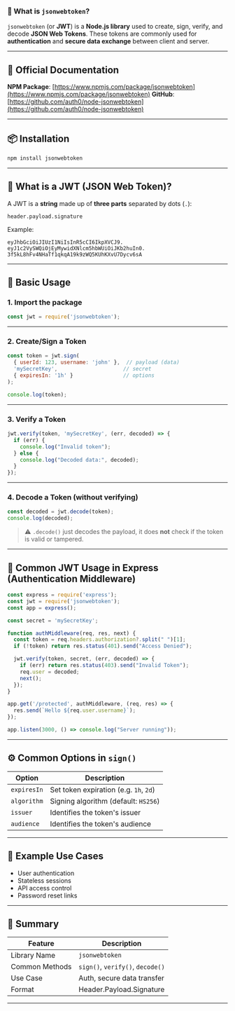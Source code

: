 ### 🔐 What is `jsonwebtoken`?

`jsonwebtoken` (or **JWT**) is a **Node.js library** used to create, sign, verify, and decode **JSON Web Tokens**. These tokens are commonly used for **authentication** and **secure data exchange** between client and server.

---

## 📄 Official Documentation

**NPM Package**: [https://www.npmjs.com/package/jsonwebtoken](https://www.npmjs.com/package/jsonwebtoken)
**GitHub**: [https://github.com/auth0/node-jsonwebtoken](https://github.com/auth0/node-jsonwebtoken)

---

## 📦 Installation

```bash
npm install jsonwebtoken
```

---

## 🧠 What is a JWT (JSON Web Token)?

A JWT is a **string** made up of **three parts** separated by dots (`.`):

```
header.payload.signature
```

Example:

```
eyJhbGciOiJIUzI1NiIsInR5cCI6IkpXVCJ9.
eyJ1c2VySWQiOjEyMywidXNlcm5hbWUiOiJKb2huIn0.
3f5kL8hFv4NHaTf1qkqA19k9zWQ5KUhKXvU7Dycv6sA
```

---

## 🔧 Basic Usage

### 1. **Import the package**

```js
const jwt = require('jsonwebtoken');
```

---

### 2. **Create/Sign a Token**

```js
const token = jwt.sign(
  { userId: 123, username: 'john' },  // payload (data)
  'mySecretKey',                     // secret
  { expiresIn: '1h' }                // options
);

console.log(token);
```

---

### 3. **Verify a Token**

```js
jwt.verify(token, 'mySecretKey', (err, decoded) => {
  if (err) {
    console.log("Invalid token");
  } else {
    console.log("Decoded data:", decoded);
  }
});
```

---

### 4. **Decode a Token (without verifying)**

```js
const decoded = jwt.decode(token);
console.log(decoded);
```

> ⚠️ `.decode()` just decodes the payload, it does **not** check if the token is valid or tampered.

---

## 📁 Common JWT Usage in Express (Authentication Middleware)

```js
const express = require('express');
const jwt = require('jsonwebtoken');
const app = express();

const secret = 'mySecretKey';

function authMiddleware(req, res, next) {
  const token = req.headers.authorization?.split(" ")[1];
  if (!token) return res.status(401).send("Access Denied");

  jwt.verify(token, secret, (err, decoded) => {
    if (err) return res.status(403).send("Invalid Token");
    req.user = decoded;
    next();
  });
}

app.get('/protected', authMiddleware, (req, res) => {
  res.send(`Hello ${req.user.username}`);
});

app.listen(3000, () => console.log("Server running"));
```

---

## ⚙️ Common Options in `sign()`

| Option      | Description                            |
| ----------- | -------------------------------------- |
| `expiresIn` | Set token expiration (e.g. `1h`, `2d`) |
| `algorithm` | Signing algorithm (default: `HS256`)   |
| `issuer`    | Identifies the token's issuer          |
| `audience`  | Identifies the token's audience        |

---

## 🔐 Example Use Cases

* User authentication
* Stateless sessions
* API access control
* Password reset links

---

## 🧾 Summary

| Feature        | Description                      |
| -------------- | -------------------------------- |
| Library Name   | `jsonwebtoken`                   |
| Common Methods | `sign()`, `verify()`, `decode()` |
| Use Case       | Auth, secure data transfer       |
| Format         | Header.Payload.Signature         |

---

